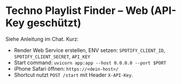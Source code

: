 # Techno Playlist Finder – Web (API-Key geschützt)
Siehe Anleitung im Chat. Kurz:
- Render Web Service erstellen, ENV setzen: `SPOTIFY_CLIENT_ID`, `SPOTIFY_CLIENT_SECRET`, `API_KEY`
- Start command: `uvicorn app:app --host 0.0.0.0 --port $PORT`
- iPhone Safari öffnen: `https://<dein-host>/`
- Shortcut nutzt `POST /start` mit Header `X-API-Key`.

